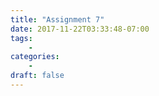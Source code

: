```yaml
---
title: "Assignment 7"
date: 2017-11-22T03:33:48-07:00
tags:
    -
categories:
    -
draft: false
---
```



